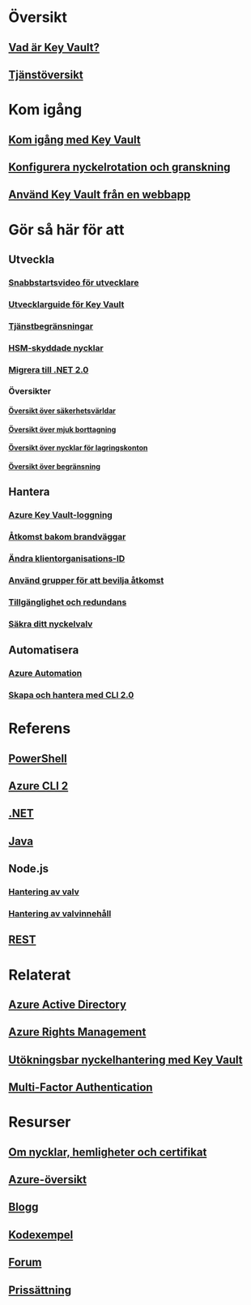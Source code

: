 # Översikt

## [Vad är Key Vault?](key-vault-whatis.md)

## [Tjänstöversikt](https://azure.microsoft.com/services/key-vault/)


# Kom igång

## [Kom igång med Key Vault](key-vault-get-started.md)

## [Konfigurera nyckelrotation och granskning](key-vault-key-rotation-log-monitoring.md)

## [Använd Key Vault från en webbapp](key-vault-use-from-web-application.md)


# Gör så här för att

## Utveckla

### [Snabbstartsvideo för utvecklare](http://channel9.msdn.com/Blogs/Windows-Azure/Azure-Key-Vault-Developer-Quick-Start)

### [Utvecklarguide för Key Vault](key-vault-developers-guide.md)

### [Tjänstbegränsningar](key-vault-service-limits.md)

### [HSM-skyddade nycklar](key-vault-hsm-protected-keys.md)

### [Migrera till .NET 2.0](key-vault-dotnet2api-release-notes.md)

### Översikter

#### [Översikt över säkerhetsvärldar](key-vault-ovw-security-worlds.md)

#### [Översikt över mjuk borttagning](key-vault-ovw-soft-delete.md)

#### [Översikt över nycklar för lagringskonton](key-vault-ovw-storage-keys.md)

#### [Översikt över begränsning](key-vault-ovw-throttling.md)


## Hantera

### [Azure Key Vault-loggning](key-vault-logging.md)

### [Åtkomst bakom brandväggar](key-vault-access-behind-firewall.md)

### [Ändra klientorganisations-ID](key-vault-subscription-move-fix.md)

### [Använd grupper för att bevilja åtkomst](key-vault-group-permissions-for-apps.md)

### [Tillgänglighet och redundans](key-vault-disaster-recovery-guidance.md)

### [Säkra ditt nyckelvalv](key-vault-secure-your-key-vault.md)


## Automatisera

### [Azure Automation](automation-manage-key-vault.md)

### [Skapa och hantera med CLI 2.0](key-vault-manage-with-cli2.md)


# Referens

## [PowerShell](/powershell/module/azurerm.keyvault)

## [Azure CLI 2](/cli/azure/keyvault)

## [.NET](/dotnet/api/microsoft.azure.keyvault)

## [Java](/java/api/com.microsoft.azure.keyvault)

## Node.js

### [Hantering av valv](http://azure.github.io/azure-sdk-for-node/azure-arm-keyvault/latest)

### [Hantering av valvinnehåll](http://azure.github.io/azure-sdk-for-node/azure-keyvault/latest)

## [REST](/rest/api/keyvault)


# Relaterat

## [Azure Active Directory](https://azure.microsoft.com/documentation/services/active-directory/)

## [Azure Rights Management](https://technet.microsoft.com/en-US/dn175750)

## [Utökningsbar nyckelhantering med Key Vault](https://msdn.microsoft.com/en-us/library/azure/dn198405)

## [Multi-Factor Authentication](https://azure.microsoft.com/documentation/services/multi-factor-authentication/)


# Resurser

## [Om nycklar, hemligheter och certifikat](https://docs.microsoft.com/rest/api/keyvault/about-keys--secrets-and-certificates)

## [Azure-översikt](https://azure.microsoft.com/roadmap/)

## [Blogg](http://blogs.technet.com/b/kv/)

## [Kodexempel](https://www.microsoft.com/download/details.aspx?id=45343)

## [Forum](https://social.msdn.microsoft.com/forums/azure/en-US/home?forum=AzureKeyVault)

## [Prissättning](https://azure.microsoft.com/pricing/details/key-vault/)


